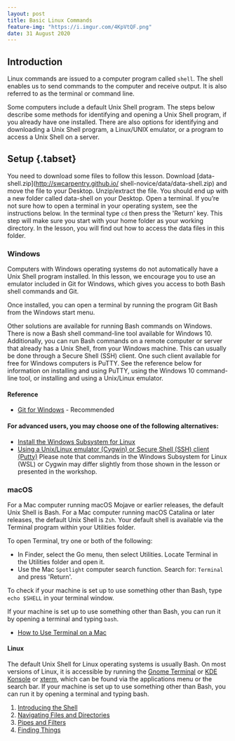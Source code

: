 ```yaml
---
layout: post
title: Basic Linux Commands
feature-img: "https://i.imgur.com/4KpVtQF.png"
date: 31 August 2020
---
```

## Introduction
Linux commands are issued to a computer program called
`shell`. The shell enables us to send commands to the
computer and receive output. It is also referred to as
the terminal or command line.

Some computers include a default Unix Shell program.
The steps below describe some methods for identifying
and opening a Unix Shell program, if you already have
one installed. There are also options for identifying
and downloading a Unix Shell program, a Linux/UNIX
emulator, or a program to access a Unix Shell on a
server.

## Setup {.tabset}
You need to download some files to follow this lesson.
Download [data-shell.zip](http://swcarpentry.github.io/
shell-novice/data/data-shell.zip) and move the file to
your Desktop. Unzip/extract the file. You should end up
with a new folder called data-shell on your Desktop.
Open a terminal. If you’re not sure how to open a
terminal in your operating system, see the instructions
below. In the terminal type `cd` then press the 'Return'
key. This step will make sure you start with your home
folder as your working directory. In the lesson, you will
find out how to access the data files in this folder.

### Windows
Computers with Windows operating systems do not
automatically have a Unix Shell program installed.
In this lesson, we encourage you to use an emulator
included in Git for Windows, which gives you access
to both Bash shell commands and Git.

Once installed, you can open a terminal by running
the program Git Bash from the Windows start menu.

Other solutions are available for running Bash commands
on Windows. There is now a Bash shell command-line tool
available for Windows 10. Additionally, you can run Bash
commands on a remote computer or server that already has
a Unix Shell, from your Windows machine. This can usually
be done through a Secure Shell (SSH) client. One such
client available for free for Windows computers is PuTTY.
See the reference below for information on installing and
using PuTTY, using the Windows 10 command-line tool, or
installing and using a Unix/Linux emulator.

#### Reference
* [Git for Windows](https://gitforwindows.org/) - Recommended
#### For advanced users, you may choose one of the following alternatives:

* [Install the Windows Subsystem for Linux](https://docs.microsoft.com/en-us/windows/wsl/install-win10)
* [Using a Unix/Linux emulator (Cygwin) or Secure Shell (SSH) client (Putty)](http://faculty.smu.edu/reynolds/unixtut/windows.html)
Please note that commands in the Windows Subsystem for Linux (WSL) or Cygwin may differ slightly from those shown in the lesson or presented in the workshop.
### macOS
For a Mac computer running macOS Mojave or earlier
releases, the default Unix Shell is Bash. For a Mac
computer running macOS Catalina or later releases,
the default Unix Shell is `Zsh`. Your default shell is
available via the Terminal program within your Utilities
folder.       
           
To open Terminal, try one or both of the following:

* In Finder, select the Go menu, then select Utilities.
Locate Terminal in the Utilities folder and open it.
* Use the Mac `Spotlight` computer search function. Search for: `Terminal` and press 'Return'.

To check if your machine is set up to use something
other than Bash, type `echo $SHELL` in your terminal
window.
           
If your machine is set up to use something other than
Bash, you can run it by opening a terminal and typing
`bash`.

* [How to Use Terminal on a Mac](http://www.macworld.co.uk/feature/mac-software/how-use-terminal-on-mac-3608274/)

#### Linux
The default Unix Shell for Linux operating systems is
usually Bash. On most versions of Linux, it is accessible
by running the [Gnome Terminal](https://help.gnome.org/users/gnome-terminal/stable/) or [KDE Konsole](https://konsole.kde.org/) or [xterm](https://en.wikipedia.org/wiki/Xterm), which can be found via the applications menu or the
search bar. If your machine is set up to use something
other than Bash, you can run it by opening a terminal
and typing bash.

1. [Introducing the Shell](#TheShell)
2. [Navigating Files and Directories](#FilesDirectories)
3. [Pipes and Filters](#PipesFilters)
4. [Finding Things](#FindThings)

